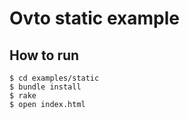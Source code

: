 # Ovto static example

## How to run

```
$ cd examples/static
$ bundle install
$ rake
$ open index.html
```
